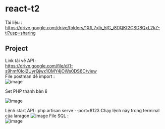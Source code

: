 # react-t2
Tài liệu : https://drive.google.com/drive/folders/1XfL7xlb_5IG_i8DQKf2CSD8QxL2kZ-tI?usp=sharing

## Project 
Link tải về API :    
https://drive.google.com/file/d/1-s9hmf0Ioi2UyrQjwx1OMY4jOWs0DS6C/view  
File postman để import :  
![image](https://github.com/dathalongbay/react-t2/assets/6966136/1e3fdce1-731c-42a9-ba67-9331ebf3cbeb)

Set PHP thành bản 8

![image](https://github.com/dathalongbay/react-t2/assets/6966136/1f54873e-130e-4ca1-9b26-5480ea8f9206)

Lệnh start API : php artisan serve --port=8123 
Chạy lệnh này trong terminal của laragon 
![image](https://github.com/dathalongbay/react-t2/assets/6966136/b9ec286e-6cb8-43dd-9e1a-55b417f4864f)
File SQL :    
![image](https://github.com/dathalongbay/react-t2/assets/6966136/bc1d373f-12c4-4634-ad37-b1da906eea54)


